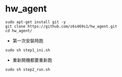# hw_agent


```shell=
sudo apt-get install git -y
git clone https://github.com/z6s469s1/hw_agent.git
cd hw_agent/
```
- 第一次安裝時跑
```shell=
sudo sh step1_ini.sh
```
- 重新開機都要重新跑
```shell=
sudo sh step2_run.sh
```
